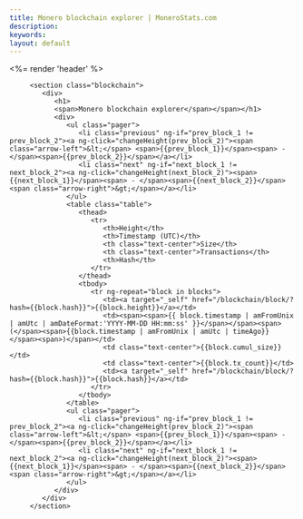 ```yaml
---
title: Monero blockchain explorer | MoneroStats.com
description: 
keywords: 
layout: default
---
```


<div ng-controller="BlocksListCtl">
   <%= render 'header' %>

<div class="container">
   <noscript></noscript>

   
   <div class="main-app-container">

         <section class="blockchain">
            <div>
               <h1>
               <span>Monero blockchain explorer</span></span></h1>
               <div>
                  <ul class="pager">
                     <li class="previous" ng-if="prev_block_1 != prev_block_2"><a ng-click="changeHeight(prev_block_2)"><span class="arrow-left">&lt;</span> <span>{{prev_block_1}}</span><span> - </span><span>{{prev_block_2}}</span></a></li>
                     <li class="next" ng-if="next_block_1 != next_block_2"><a ng-click="changeHeight(next_block_2)"><span>{{next_block_1}}</span><span> - </span><span>{{next_block_2}}</span> <span class="arrow-right">&gt;</span></a></li>
                  </ul>
                  <table class="table">
                     <thead>
                        <tr>
                           <th>Height</th>
                           <th>Timestamp (UTC)</th>
                           <th class="text-center">Size</th>
                           <th class="text-center">Transactions</th>
                           <th>Hash</th>
                        </tr>
                     </thead>
                     <tbody>
                        <tr ng-repeat="block in blocks">
                           <td><a target="_self" href="/blockchain/block/?hash={{block.hash}}">{{block.height}}</a></td>
                           <td><span><span>{{ block.timestamp | amFromUnix | amUtc | amDateFormat:'YYYY-MM-DD HH:mm:ss' }}</span></span><span> (</span><span>{{block.timestamp | amFromUnix | amUtc | timeAgo}}</span><span>)</span></td>
                           <td class="text-center">{{block.cumul_size}}</td>
                           <td class="text-center">{{block.tx_count}}</td>
                           <td><a target="_self" href="/blockchain/block/?hash={{block.hash}}">{{block.hash}}</a></td>
                        </tr>
                     </tbody>
                  </table>
                  <ul class="pager">
                     <li class="previous" ng-if="prev_block_1 != prev_block_2"><a ng-click="changeHeight(prev_block_2)"><span class="arrow-left">&lt;</span> <span>{{prev_block_1}}</span><span> - </span><span>{{prev_block_2}}</span></a></li>
                     <li class="next" ng-if="next_block_1 != next_block_2"><a ng-click="changeHeight(next_block_2)"><span>{{next_block_1}}</span><span> - </span><span>{{next_block_2}}</span> <span class="arrow-right">&gt;</span></a></li>
                  </ul>
               </div>
            </div>
         </section>
   </div>
</div>

</div>

<script src="/js/scripts.js"></script>
<script src="/js/app.js"></script>

